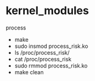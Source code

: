 # kernel_modules
process
   - make
   - sudo insmod process_risk.ko
   - ls /proc/process_risk/
   - cat /proc/process_risk
   - sudo rmmod process_risk.ko
   - make clean